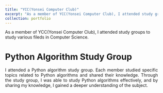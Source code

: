 ```yaml
---
title: "YCC(Yonsei Computer Club)"
excerpt: "As a member of YCC(Yonsei Computer Club), I attended study groups to study various fileds in Computer Science. <br/><img src='/images/groupstudy.jpg'>"
collection: portfolio
---
```


As a member of YCC(Yonsei Computer Club), I attended study groups to study various fileds in Computer Science.

**Python Algorithm Study Group**
=====

<div align="justify">
I attended a Python algorithm study group. Each member studied specific topics related to Python algorithms and shared their knowledge. Through the study group, I was able to study Python algorithms effectively, and by sharing my knowledge, I gained a deeper understanding of the subject.
</div>
